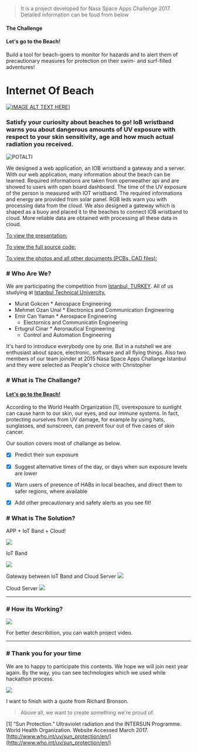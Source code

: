 > It is a project developed for Nasa Space Apps Challenge 2017. Detailed information can be foud from below

#### The Challenge 
#### Let's go to the Beach!
Build a tool for beach-goers to monitor for hazards and to alert them of precautionary measures for protection on their swim- and surf-filled adventures!

# Internet Of Beach

[![IMAGE ALT TEXT HERE](https://img.youtube.com/vi/psZvnp--GZY/0.jpg)](https://www.youtube.com/watch?v=psZvnp--GZY)]

### Satisfy your curiosity about beaches to go! IoB wristband warns you about dangerous amounts of UV exposure with respect to your skin sensitivity, age and how much actual radiation you received.

![POTALTI](https://api-2017.spaceappschallenge.org/team-photos/dZNdrIDahjaSPQqM-t8nxh9KzHs=/4792/width-800/)

We designed a web application, an IOB wristband a gateway and a server. With our web application, many information about the beach can be learned. Required informations are taken from openweather api and are showed to users with open board dashboard. The time of the UV exposure of the person is measured with IOT wristband. The required informations and energy are provided from solar panel. RGB leds warn you with processing data from the cloud. We also designed a gateway which is shaped as a buoy and placed it to the beaches to connect IOB wristband to cloud. More reliable data are obtained with processing all these data in cloud.

[To view the presentation:](https://prezi.com/view/ASvj6nXuaFzoGrtXmQRu/)

[To view the full source code:](https://github.com/mozanunal/IOB)

[To view the photos and all other documents (PCBs, CAD files):](https://drive.google.com/open?id=0B_jux89UTYUUc0Y2dV9vVzhLaFE)

### # Who Are We?

We are participating the competition from [Istanbul, TURKEY](https://www.google.com.tr/search?q=google+map+istanbul). All of us studying at <span></span>[Istanbul Technical Univercity.](http://www.itu.edu.tr/)

*   Murat Gokcen
    	*   Aerospace Engineering
*   Mehmet Ozan Unal
    	*   Electronics and Communication Engineering
*   Emir Can Yaman
    	*   Aerospace Engineering
    *   Electornics and Communicatin Engineering
*   Ertugrul Cinar
    	*   Aeronautical Engineering
    *   Control and Automation Engineering

It's hard to introduce everybody one by one. But in a nutshell we are enthusiast about space, electronic, software and all flying things. Also two members of our team joinder at 2015 Nasa Space Apps Challange Istanbul and they were selected as People's choice with Christopher

### # What is The Challange?

#### [Let's go to the Beach!](https://2017.spaceappschallenge.org/challenges/earth-and-us/lets-go-beach/details)

According to the World Health Organization [1], overexposure to sunlight can cause harm to our skin, our eyes, and our immune systems.  In fact, protecting ourselves from UV damage, for example by using hats, sunglasses, and sunscreen, can prevent four out of five cases of skin cancer.

Our soution covers most of challange as below.

- [x] Predict their sun exposure

- [x] Suggest alternative times of the day, or days when sun exposure levels are lower

- [X] Warn users of presence of HABs in local beaches, and direct them to safer regions, where available

- [x] Add other precautionary and safety alerts as you see fit!


### # What is The Solution?

APP + IoT Band + Cloud!

![](https://i.hizliresim.com/YDZXVz.jpg)

IoT Band

![](https://i.hizliresim.com/O04Qd5.jpg)

Gateway between IoT Band and Cloud Server
![](https://i.hizliresim.com/4Py6RQ.jpg)

Cloud Server
![](https://i.hizliresim.com/JabPEB.jpg)

* * *

### # How its Working?

![](https://i.hizliresim.com/37GyPA.jpg)

For better describition, you can watch project video.

* * *

### # Thank you for your time

We are to happy to participate this contents. We hope we will join next year again. By the way, you can see technologies which we used while hackathon process.

![](https://i.hizliresim.com/oj4B0X.jpg)

I want to finish with a quote from Richard Bronson.

> Above all, we want to create something we're proud of.

[1] “Sun Protection.” Ultraviolet radiation and the INTERSUN Programme. World Health Organization. Website Accessed March 2017\. [http://www.who.int/uv/sun_protection/en/](http://www.who.int/uv/sun_protection/en/)
